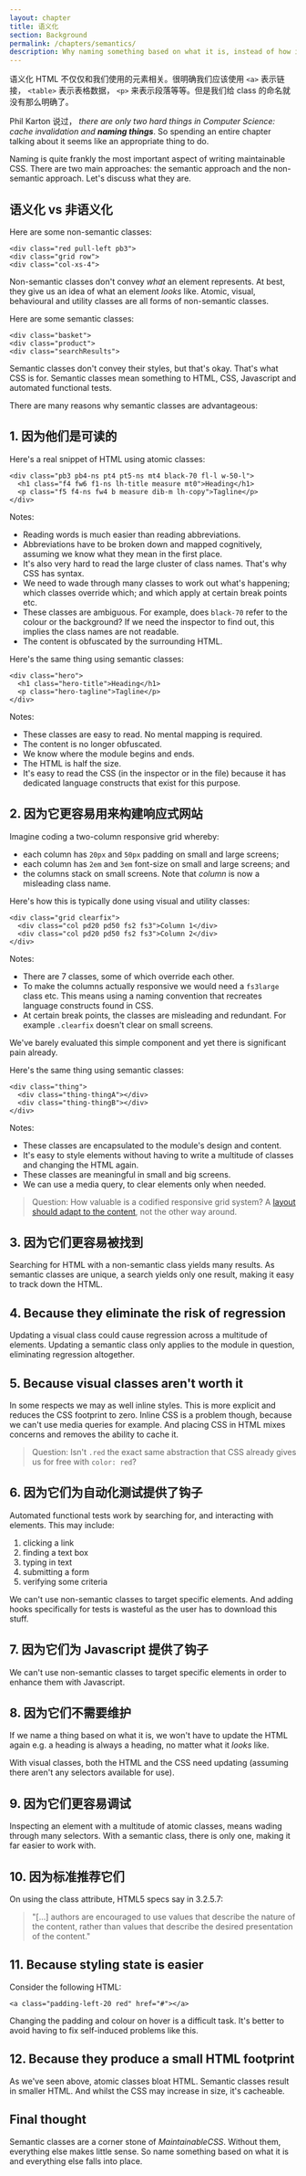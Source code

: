 ```yaml
---
layout: chapter
title: 语义化
section: Background
permalink: /chapters/semantics/
description: Why naming something based on what it is, instead of how it looks or behaves is the foundation of well architected and maintainable CSS.
---
```


语义化 HTML 不仅仅和我们使用的元素相关。很明确我们应该使用 `<a>` 表示链接， `<table>` 表示表格数据， `<p>` 来表示段落等等。但是我们给 class 的命名就没有那么明确了。

Phil Karton 说过， *there are only two hard things in Computer Science: cache invalidation and **naming things***. So spending an entire chapter talking about it seems like an appropriate thing to do.

Naming is quite frankly the most important aspect of writing maintainable CSS. There are two main approaches: the semantic approach and the non-semantic approach. Let's discuss what they are.

## 语义化 vs 非语义化

Here are some non-semantic classes:

	<div class="red pull-left pb3">
	<div class="grid row">
	<div class="col-xs-4">

Non-semantic classes don't convey *what* an element represents. At best, they give us an idea of what an element *looks* like. Atomic, visual, behavioural and utility classes are all forms of non-semantic classes.

Here are some semantic classes:

	<div class="basket">
	<div class="product">
	<div class="searchResults">

Semantic classes don't convey their styles, but that's okay. That's what CSS is for. Semantic classes mean something to HTML, CSS, Javascript and automated functional tests.

There are many reasons why semantic classes are advantageous:

## 1. 因为他们是可读的

Here's a real snippet of HTML using atomic classes:

	<div class="pb3 pb4-ns pt4 pt5-ns mt4 black-70 fl-l w-50-l">
	  <h1 class="f4 fw6 f1-ns lh-title measure mt0">Heading</h1>
	  <p class="f5 f4-ns fw4 b measure dib-m lh-copy">Tagline</p>
	</div>

Notes:

- Reading words is much easier than reading abbreviations.
- Abbreviations have to be broken down and mapped cognitively, assuming we know what they mean in the first place.
- It's also very hard to read the large cluster of class names. That's why CSS has syntax.
- We need to wade through many classes to work out what's happening; which classes override which; and which apply at certain break points etc.
- These classes are ambiguous. For example, does `black-70` refer to the colour or the background? If we need the inspector to find out, this implies the class names are not readable.
- The content is obfuscated by the surrounding HTML.

Here's the same thing using semantic classes:

	<div class="hero">
	  <h1 class="hero-title">Heading</h1>
	  <p class="hero-tagline">Tagline</p>
	</div>

Notes:

- These classes are easy to read. No mental mapping is required.
- The content is no longer obfuscated.
- We know where the module begins and ends.
- The HTML is half the size.
- It's easy to read the CSS (in the inspector or in the file) because it has dedicated language constructs that exist for this purpose.

## 2. 因为它更容易用来构建响应式网站

Imagine coding a two-column responsive grid whereby:

* each column has `20px` and `50px` padding on small and large screens;
* each column has `2em` and `3em` font-size on small and large screens; and
* the columns stack on small screens. Note that *column* is now a misleading class name.

Here's how this is typically done using visual and utility classes:

	<div class="grid clearfix">
	  <div class="col pd20 pd50 fs2 fs3">Column 1</div>
	  <div class="col pd20 pd50 fs2 fs3">Column 2</div>
	</div>

Notes:

- There are 7 classes, some of which override each other.
- To make the columns actually responsive we would need a `fs3large` class etc. This means using a naming convention that recreates language constructs found in CSS.
- At certain break points, the classes are misleading and redundant. For example `.clearfix` doesn't clear on small screens.

We've barely evaluated this simple component and yet there is significant pain already.

Here's the same thing using semantic classes:

	<div class="thing">
	  <div class="thing-thingA"></div>
	  <div class="thing-thingB"></div>
	</div>

Notes:

- These classes are encapsulated to the module's design and content.
- It's easy to style elements without having to write a multitude of classes and changing the HTML again.
- These classes are meaningful in small and big screens.
- We can use a media query, to clear elements only when needed.

> Question: How valuable is a codified responsive grid system? A [layout should adapt to the content](http://adamsilver.io/articles/stop-using-device-breakpoints/), not the other way around.

## 3. 因为它们更容易被找到

Searching for HTML with a non-semantic class yields many results. As semantic classes are unique, a search yields only one result, making it easy to track down the HTML.

## 4. Because they eliminate the risk of regression

Updating a visual class could cause regression across a multitude of elements. Updating a semantic class only applies to the module in question, eliminating regression altogether.

## 5. Because visual classes aren't worth it

In some respects we may as well inline styles. This is more explicit and reduces the CSS footprint to zero. Inline CSS is a problem though, because we can't use media queries for example. And placing CSS in HTML mixes concerns and removes the ability to cache it.

> Question: Isn't `.red` the exact same abstraction that CSS already gives us for free with `color: red`?

## 6. 因为它们为自动化测试提供了钩子

Automated functional tests work by searching for, and interacting with elements. This may include:

1. clicking a link
2. finding a text box
3. typing in text
4. submitting a form
5. verifying some criteria

We can't use non-semantic classes to target specific elements. And adding hooks specifically for tests is wasteful as the user has to download this stuff.

## 7. 因为它们为 Javascript 提供了钩子

We can't use non-semantic classes to target specific elements in order to enhance them with Javascript.

## 8. 因为它们不需要维护

If we name a thing based on what it is, we won't have to update the HTML again e.g. a heading is always a heading, no matter what it *looks* like.

With visual classes, both the HTML and the CSS need updating (assuming there aren't any selectors available for use).

## 9. 因为它们更容易调试

Inspecting an element with a multitude of atomic classes, means wading through many selectors. With a semantic class, there is only one, making it far easier to work with.

## 10. 因为标准推荐它们

On using the class attribute, HTML5 specs say in 3.2.5.7:

> "[...] authors are encouraged to use values that describe the nature of the content, rather than values that describe the desired presentation of the content."

## 11. Because styling state is easier

Consider the following HTML:

	<a class="padding-left-20 red" href="#"></a>

Changing the padding and colour on hover is a difficult task. It's better to avoid having to fix self-induced problems like this.

## 12. Because they produce a small HTML footprint

As we've seen above, atomic classes bloat HTML. Semantic classes result in smaller HTML. And whilst the CSS may increase in size, it's cacheable.

## Final thought

Semantic classes are a corner stone of *MaintainableCSS*. Without them, everything else makes little sense. So name something based on what it is and everything else falls into place.
